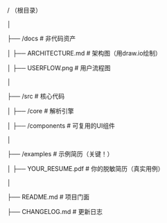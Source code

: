 / （根目录）

│

├── /docs               # 非代码资产

│   ├── ARCHITECTURE.md # 架构图（用draw.io绘制）

│   ├── USERFLOW.png    # 用户流程图

│

├── /src                # 核心代码

│   ├── /core           # 解析引擎

│   ├── /components     # 可复用的UI组件

│

├── /examples           # 示例简历（关键！）

│   ├── YOUR_RESUME.pdf # 你的脱敏简历（真实用例）

│

├── README.md           # 项目门面

├── CHANGELOG.md        # 更新日志
